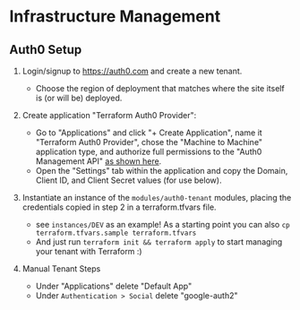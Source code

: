 # Infrastructure Management

## Auth0 Setup

1. Login/signup to https://auth0.com and create a new tenant.
    * Choose the region of deployment that matches where the site itself is (or will be) deployed.

2. Create application "Terraform Auth0 Provider":
    * Go to "Applications" and click "+ Create Application", name it "Terraform Auth0 Provider", chose the "Machine to Machine" application type, and authorize full permissions to the "Auth0 Management API" [as shown here](https://images.ctfassets.net/23aumh6u8s0i/2YGSCKRVyLL9BLo0HsauE8/8aadf0888bbb6f15491552321e6de9a3/m2m-scope-selection).
    * Open the "Settings" tab within the application and copy the Domain, Client ID, and Client Secret values (for use below).

3. Instantiate an instance of the `modules/auth0-tenant` modules, placing the credentials copied in step 2 in a terraform.tfvars file.
    * see `instances/DEV` as an example!  As a starting point you can also `cp terraform.tfvars.sample terraform.tfvars`
    * And just run `terraform init && terraform apply` to start managing your tenant with Terraform :)

4. Manual Tenant Steps
    * Under "Applications" delete "Default App"
    * Under `Authentication > Social` delete "google-auth2"